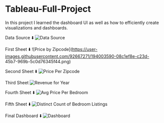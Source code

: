 # Tableau-Full-Project
In this project I learned the dashboard UI as well as how to efficiently create visualizations and dashboards.

Data Source ⬇️
![Data Source](https://user-images.githubusercontent.com/92667271/194003533-e5eb2474-515e-4065-b7c1-ee20ba9d9338.png)

First Sheet ⬇️
![Price by Zipcode](https://user-images.githubusercontent.com/92667271/194003590-08c1ef8e-c23d- 45b7-969b-5c0d76345f44.png)

Second Sheet ⬇️
![Price Per Zipcode](https://user-images.githubusercontent.com/92667271/194003629-4588016e-a7f3-44be-887a-679ca237cf6a.png)

Third Sheet
![Revenue for Year](https://user-images.githubusercontent.com/92667271/194003668-b5e78482-6692-4543-a73b-e3d2258d357c.png)

Fourth Sheet ⬇️
![Avg Price Per Bedroom](https://user-images.githubusercontent.com/92667271/194003836-342aae73-a385-4bcc-ad09-d3fc515a58a0.png)

Fifth Sheet ⬇️
![Distinct Count of Bedroom Listings](https://user-images.githubusercontent.com/92667271/194003879-beaf91ff-0220-4b5e-b964-64dbcabd45ca.png)

Final Dashboard ⬇️
![Dashboard](https://user-images.githubusercontent.com/92667271/194003950-490fb733-3a2b-43d8-803f-12bf2339401f.png)
